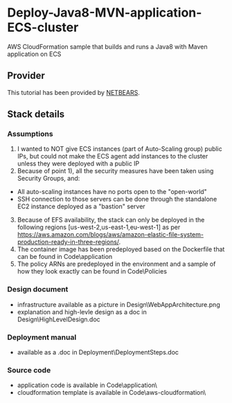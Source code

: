 # Deploy-Java8-MVN-application-ECS-cluster
AWS CloudFormation sample that builds and runs a Java8 with Maven application on ECS

## Provider
This tutorial has been provided by [NETBEARS](https://netbears.ro/).

## Stack details

### Assumptions
1. I wanted to NOT give ECS instances (part of Auto-Scaling group) public IPs, but could not make the ECS agent add instances to the cluster unless they were deployed with a public IP
2. Because of point 1), all the security measures have been taken using Security Groups, and:
  - All auto-scaling instances have no ports open to the "open-world"
  - SSH connection to those servers can be done through the standalone EC2 instance deployed as a "bastion" server
3. Because of EFS availability, the stack can only be deployed in the following regions [us-west-2,us-east-1,eu-west-1] as per https://aws.amazon.com/blogs/aws/amazon-elastic-file-system-production-ready-in-three-regions/.
4. The container image has been predeployed based on the Dockerfile that can be found in Code\application
5. The policy ARNs are predeployed in the environment and a sample of how they look exactly can be found in Code\Policies

### Design document
  - infrastructure available as a picture in Design\WebAppArchitecture.png
  - explanation and high-levle design as a doc in Design\HighLevelDesign.doc

### Deployment manual
  - available as a .doc in Deployment\DeploymentSteps.doc

### Source code
  - application code is available in Code\application\
  - cloudformation template is available in Code\aws-cloudformation\
